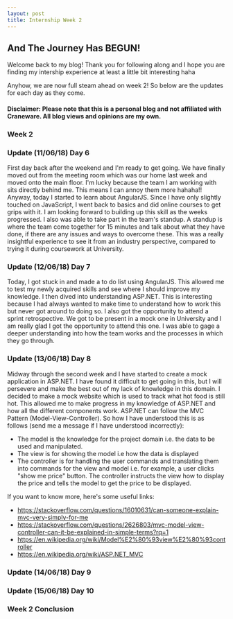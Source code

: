 ```yaml
---
layout: post
title: Internship Week 2
---
```

## And The Journey Has BEGUN!

Welcome back to my blog! Thank you for following along and I hope you are finding my intership experience at least a little bit interesting haha

Anyhow, we are now full steam ahead on week 2! So below are the updates for each day as they come. 

#### Disclaimer: Please note that this is a personal blog and not affiliated with Craneware. All blog views and opinions are my own. 

### Week 2

### Update (11/06/18) Day 6
First day back after the weekend and I'm ready to get going. We have finally moved out from the meeting room which was our home last week and moved onto the main floor. I'm lucky because the team I am working with sits directly behind me. This means I can annoy them more hahaha!! Anyway, today I started to learn about AngularJS. Since I have only slightly touched on JavaScript, I went back to basics and did online courses to get grips with it. I am looking forward to building up this skill as the weeks progressed. I also was able to take part in the team's standup. A standup is where the team come together for 15 minutes and talk about what they have done, if there are any issues and ways to overcome these. This was a really insightful experience to see it from an industry perspective, compared to trying it during coursework at University. 

### Update (12/06/18) Day 7
Today, I got stuck in and made a to do list using AngularJS. This allowed me to test my newly acquired skills and see where I should improve my knowledge. I then dived into understanding ASP.NET. This is interesting because I had always wanted to make time to understand how to work this but never got around to doing so. I also got the opportunity to attend a sprint retrospective. We got to be present in a mock one in University and I am really glad I got the opportunity to attend this one. I was able to gage a deeper understanding into how the team works and the processes in which they go through. 

### Update (13/06/18) Day 8
Midway through the second week and I have started to create a mock application in ASP.NET. I have found it difficult to get going in this, but I will persevere and make the best out of my lack of knowledge in this domain. I decided to make a mock website which is used to track what hot food is still hot. This allowed me to make progress in my knowledge of ASP.NET and how all the different components work. ASP.NET can follow the MVC Pattern (Model-View-Controller). So how I have understood this is as follows (send me a message if I have understood incorrectly):
- The model is the knowledge for the project domain i.e. the data to be used and manipulated. 
- The view is for showing the model i.e how the data is displayed 
- The controller is for handling the user commands and translating them into commands for the view and model i.e. for example, a user clicks "show me price" button. The controller instructs the view how to display the price and tells the model to get the price to be displayed. 

If you want to know more, here's some useful links:
- <https://stackoverflow.com/questions/16010631/can-someone-explain-mvc-very-simply-for-me>
- <https://stackoverflow.com/questions/2626803/mvc-model-view-controller-can-it-be-explained-in-simple-terms?rq=1>
- <https://en.wikipedia.org/wiki/Model%E2%80%93view%E2%80%93controller>
- <https://en.wikipedia.org/wiki/ASP.NET_MVC>

### Update (14/06/18) Day 9

### Update (15/06/18) Day 10

### Week 2 Conclusion
